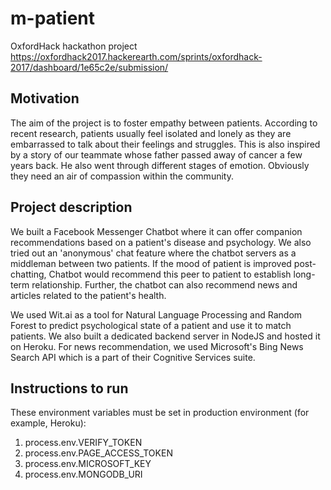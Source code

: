 # m-patient

OxfordHack hackathon project
https://oxfordhack2017.hackerearth.com/sprints/oxfordhack-2017/dashboard/1e65c2e/submission/

## Motivation

The aim of the project is to foster empathy between patients. According to recent research, patients usually feel isolated and lonely as they are embarrassed to talk about their feelings and struggles. This is also inspired by a story of our teammate whose father passed away of cancer a few years back. He also went through different stages of emotion. Obviously they need an air of compassion within the community.

## Project description

We built a Facebook Messenger Chatbot where it can offer companion recommendations based on a patient's disease and psychology. We also tried out an 'anonymous' chat feature where the chatbot servers as a middleman between two patients. If the mood of patient is improved post-chatting, Chatbot would recommend this peer to patient to establish long-term relationship. Further, the chatbot can also recommend news and articles related to the patient's health.

We used Wit.ai as a tool for Natural Language Processing and Random Forest to predict psychological state of a patient and use it to match patients. We also built a dedicated backend server in NodeJS and hosted it on Heroku. For news recommendation, we used Microsoft's Bing News Search API which is a part of their Cognitive Services suite.

## Instructions to run

These environment variables must be set in production environment (for example, Heroku):
1. process.env.VERIFY_TOKEN
2. process.env.PAGE_ACCESS_TOKEN
3. process.env.MICROSOFT_KEY
4. process.env.MONGODB_URI
